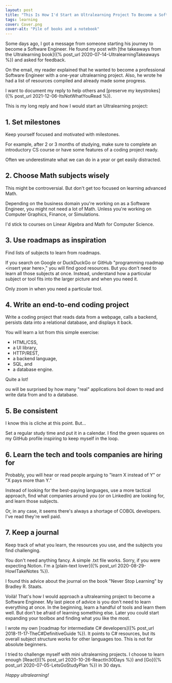 ```yaml
---
layout: post
title: "This Is How I'd Start an Ultralearning Project To Become a Software Engineer"
tags: learning
cover: Cover.png
cover-alt: "Pile of books and a notebook"
---
```


Some days ago, I got a message from someone starting his journey to become a Software Engineer. He found my post with [the takeaways from the Ultralearning book]({% post_url 2020-07-14-UltralearningTakeaways %}) and asked for feedback.

On the email, my reader explained that he wanted to become a professional Software Engineer with a one-year ultralearning project. Also, he wrote he had a list of resources compiled and already made some progress.

I want to document my reply to help others and [preserve my keystrokes]({% post_url 2021-12-06-ItsNotWhatYouRead %}).

This is my long reply and how I would start an Ultralearning project:

## 1. Set milestones

Keep yourself focused and motivated with milestones.

For example, after 2 or 3 months of studying, make sure to complete an introductory CS course or have some features of a coding project ready.

Often we underestimate what we can do in a year or get easily distracted.

## 2. Choose Math subjects wisely

This might be controversial. But don't get too focused on learning advanced Math.

Depending on the business domain you're working on as a Software Engineer, you might not need a lot of Math. Unless you're working on Computer Graphics, Finance, or Simulations.

I'd stick to courses on Linear Algebra and Math for Computer Science.

## 3. Use roadmaps as inspiration

Find lists of subjects to learn from roadmaps.

If you search on Google or DuckDuckGo or GitHub "programming roadmap \<insert year here\>," you will find good resources. But you don't need to learn all those subjects at once. Instead, understand how a particular subject or tool fits into the larger picture and when you need it.

Only zoom in when you need a particular tool.

## 4. Write an end-to-end coding project

Write a coding project that reads data from a webpage, calls a backend, persists data into a relational database, and displays it back.

You will learn a lot from this simple exercise:
* HTML/CSS,
* a UI library,
* HTTP/REST,
* a backend language,
* SQL, and
* a database engine.

Quite a lot!

ou will be surprised by how many "real" applications boil down to read and write data from and to a database.

## 5. Be consistent

I know this is cliche at this point. But...

Set a regular study time and put it in a calendar. I find the green squares on my GitHub profile inspiring to keep myself in the loop.

## 6. Learn the tech and tools companies are hiring for

Probably, you will hear or read people arguing to "learn X instead of Y" or "X pays more than Y."

Instead of looking for the best-paying languages, use a more tactical approach, find what companies around you (or on LinkedIn) are looking for, and learn those subjects.

Or, in any case, it seems there's always a shortage of COBOL developers. I've read they're well paid.

## 7. Keep a journal

Keep track of what you learn, the resources you use, and the subjects you find challenging.

You don't need anything fancy. A simple .txt file works. Sorry, if you were expecting Notion. I'm a [plain-text lover]({% post_url 2020-08-29-HowITakeNotes %}).

I found this advice about the journal on the book "Never Stop Learning" by Bradley R. Staats.

Voilà! That's how I would approach a ultralearning project to become a Software Engineer. My last piece of advice is you don't need to learn everything at once. In the beginning, learn a handful of tools and learn them well. But don’t be afraid of learning something else. Later you could start expanding your toolbox and finding what you like the most.

I wrote my own [roadmap for intermediate C# developers]({% post_url 2018-11-17-TheC#DefinitiveGuide %}). It points to C# resources, but its overall subject structure works for other languages too. This is not for absolute beginners.

I tried to challenge myself with mini ultralearning projects. I choose to learn enough [React]({% post_url 2020-10-26-ReactIn30Days %}) and [Go]({% post_url 2020-07-05-LetsGoStudyPlan %}) in 30 days.

_Happy ultralearning!_
